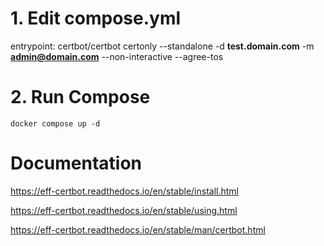 # 1. Edit compose.yml
entrypoint: certbot/certbot certonly --standalone -d **test.domain.com** -m **admin@domain.com** --non-interactive --agree-tos


# 2. Run Compose
```
docker compose up -d
```

# Documentation
https://eff-certbot.readthedocs.io/en/stable/install.html

https://eff-certbot.readthedocs.io/en/stable/using.html

https://eff-certbot.readthedocs.io/en/stable/man/certbot.html
